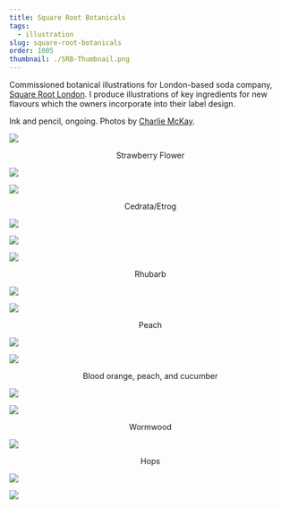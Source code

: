 ```yaml
---
title: Square Root Botanicals
tags:
  - illustration
slug: square-root-botanicals
order: 1005
thumbnail: ./SRB-Thumbnail.png
---
```

Commissioned botanical illustrations for London-based soda company, [Square Root London](http://squarerootsoda.co.uk). I produce illustrations of key ingredients for new flavours which the owners incorporate into their label design.

Ink and pencil, ongoing. Photos by [Charlie McKay](http://www.charliemckay.com/).

![](SRB-StrawberryFlower-WM.png)
<p style="text-align: center">Strawberry Flower</p>

![](SRB-StrawberryFlower-Detail-WM.png)

![](SRB-Cedrata-WM.png)
<p style="text-align: center">Cedrata/Etrog</p>

![](SRB-Cedrata-Detail-WM.png)

![](SRB-Bottles.png)

![](SRB-Rhubarb-WM.png)
<p style="text-align: center">Rhubarb</p>

![](SRB-Rhubarb-Detail-WM.png)

![](SRB-Peach-WM.png)
<p style="text-align: center">Peach</p>

![](SRB-Peach-Detail-2-WM.png)

![](SRB-Insides-WM.png)
<p style="text-align: center">Blood orange, peach, and cucumber</p>

![](SRB-WormwoodLeaves-WM.png)

![](SRB-Wormwood-WM.png)
<p style="text-align: center">Wormwood</p>

![](SRB-Hops-WM.png)
<p style="text-align: center">Hops

![](SRB-Hops-Detail-WM.png)

![](SRB-Bottles-2.png)

